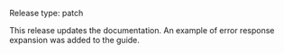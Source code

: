 Release type: patch

This release updates the documentation.
An example of error response expansion was added to the guide.

